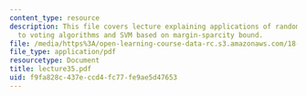 ```yaml
---
content_type: resource
description: This file covers lecture explaining applications of random VC inequality
  to voting algorithms and SVM based on margin-sparcity bound.
file: /media/https%3A/open-learning-course-data-rc.s3.amazonaws.com/18-465-topics-in-statistics-statistical-learning-theory-spring-2007/f9fa828c437eccd4fc77fe9ae5d47653_lecture35.pdf
file_type: application/pdf
resourcetype: Document
title: lecture35.pdf
uid: f9fa828c-437e-ccd4-fc77-fe9ae5d47653
---
```

